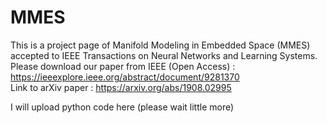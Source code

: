 # MMES
This is a project page of Manifold Modeling in Embedded Space (MMES) accepted to IEEE Transactions on Neural Networks and Learning Systems. <br>
Please download our paper from IEEE (Open Access) : https://ieeexplore.ieee.org/abstract/document/9281370 <br>
Link to arXiv paper : https://arxiv.org/abs/1908.02995

I will upload python code here (please wait little more)

